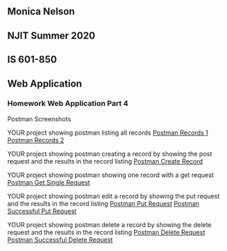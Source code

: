 ## Monica Nelson
## NJIT Summer 2020
## IS 601-850
## Web Application 

### Homework Web Application Part 4

Postman Screenshots 

YOUR project showing postman listing all records
[Postman Records 1](postman_screenshots/postman_records_1.png)
[Postman Records 2](postman_screenshots/postman_records_2.png)

YOUR project showing postman creating a record by showing the post request and the results in the record listing
[Postman Create Record](postman_screenshots/create_record.png)

YOUR project showing postman showing one record with a get request
[Postman Get Single Request](postman_screenshots/get_single_request.png)

YOUR project showing postman edit a record by showing the put request and the results in the record listing
[Postman Put Request](postman_screenshots/put_request.png)
[Postman Successful Put Request](postman_screenshots/successful_put_request.png)
 
YOUR project showing postman delete a record by showing the delete request and the results in the record listing
[Postman Delete Request](postman_screenshots/delete_request.png) 
[Postman Successful Delete Request](postman_screenshots/deleted_get_request.png) 